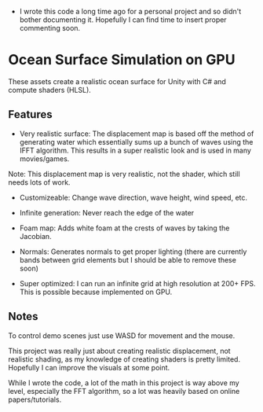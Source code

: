 * I wrote this code a long time ago for a personal project and so didn't bother documenting it. Hopefully I can find time to insert proper commenting soon. 

# Ocean Surface Simulation on GPU
These assets create a realistic ocean surface for Unity with C# and compute shaders (HLSL). 

## Features

- Very realistic surface: The displacement map is based off the method of generating water which essentially sums up a bunch of waves using the IFFT algorithm. This results in a super realistic look and is used in many movies/games. 

Note: This displacement map is very realistic, not the shader, which still needs lots of work. 

- Customizeable: Change wave direction, wave height, wind speed, etc. 

- Infinite generation: Never reach the edge of the water

- Foam map: Adds white foam at the crests of waves by taking the Jacobian. 

- Normals: Generates normals to get proper lighting (there are currently bands between grid elements but I should be able to remove these soon)

- Super optimized: I can run an infinite grid at high resolution at 200+ FPS. This is possible because implemented on GPU. 


## Notes

To control demo scenes just use WASD for movement and the mouse. 

This project was really just about creating realistic displacement, not realistic shading, as my knowledge of creating shaders is pretty limited. Hopefully I can improve the visuals at some point.

While I wrote the code, a lot of the math in this project is way above my level, especially the FFT algorithm, so a lot was heavily based on online papers/tutorials. 
